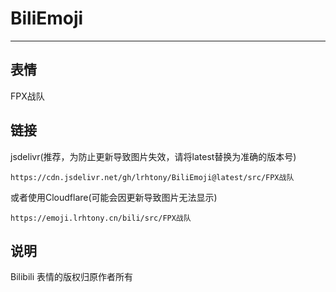 # BiliEmoji
---
## 表情
FPX战队
## 链接
jsdelivr(推荐，为防止更新导致图片失效，请将latest替换为准确的版本号)
```
https://cdn.jsdelivr.net/gh/lrhtony/BiliEmoji@latest/src/FPX战队
```
或者使用Cloudflare(可能会因更新导致图片无法显示)
```
https://emoji.lrhtony.cn/bili/src/FPX战队
```
## 说明
Bilibili 表情的版权归原作者所有
